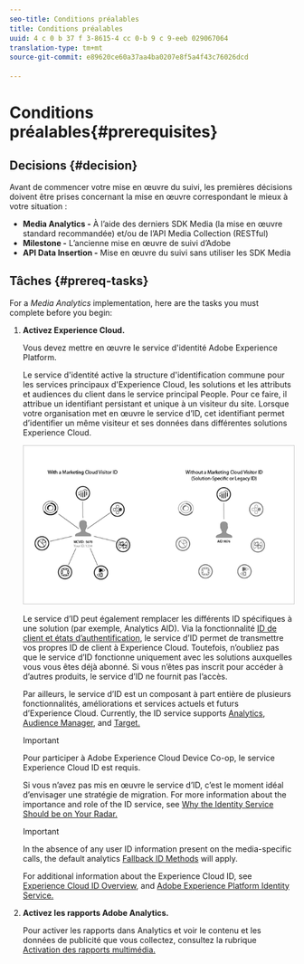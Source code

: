 ```yaml
---
seo-title: Conditions préalables
title: Conditions préalables
uuid: 4 c 0 b 37 f 3-8615-4 cc 0-b 9 c 9-eeb 029067064
translation-type: tm+mt
source-git-commit: e89620ce60a37aa4ba0207e8f5a4f43c76026dcd

---
```



# Conditions préalables{#prerequisites}

## Decisions {#decision}

Avant de commencer votre mise en œuvre du suivi, les premières décisions doivent être prises concernant la mise en œuvre correspondant le mieux à votre situation :

* **Media Analytics -** À l’aide des derniers SDK Media (la mise en œuvre standard recommandée) et/ou de l’API Media Collection (RESTful)
* **Milestone -** L’ancienne mise en œuvre de suivi d’Adobe
* **API Data Insertion -** Mise en œuvre du suivi sans utiliser les SDK Media

## Tâches {#prereq-tasks}

For a *Media Analytics* implementation, here are the tasks you must complete before you begin:

1. **Activez Experience Cloud.**

   Vous devez mettre en œuvre le service d'identité Adobe Experience Platform.

   Le service d'identité active la structure d'identification commune pour les services principaux d'Experience Cloud, les solutions et les attributs et audiences du client dans le service principal People. Pour ce faire, il attribue un identifiant persistant et unique à un visiteur du site. Lorsque votre organisation met en œuvre le service d’ID, cet identifiant permet d’identifier un même visiteur et ses données dans différentes solutions Experience Cloud.

   ![](assets/mc_id_service_graphic.png)

   Le service d’ID peut également remplacer les différents ID spécifiques à une solution (par exemple, Analytics AID). Via la fonctionnalité [ID de client et états d’authentification](https://marketing.adobe.com/resources/help/en_US/mcvid/mcvid-authenticated-state.html), le service d’ID permet de transmettre vos propres ID de client à Experience Cloud. Toutefois, n’oubliez pas que le service d’ID fonctionne uniquement avec les solutions auxquelles vous vous êtes déjà abonné. Si vous n’êtes pas inscrit pour accéder à d’autres produits, le service d’ID ne fournit pas l’accès.

   Par ailleurs, le service d’ID est un composant à part entière de plusieurs fonctionnalités, améliorations et services actuels et futurs d’Experience Cloud. Currently, the ID service supports [Analytics,](https://www.adobe.com/marketing-cloud/web-analytics.html) [Audience Manager,](https://www.adobe.com/marketing-cloud/data-management-platform.html) and [Target.](https://www.adobe.com/marketing-cloud/testing-targeting.html)

   >[!IMPORTANT]
   >
   >Pour participer à Adobe Experience Cloud Device Co-op, le service Experience Cloud ID est requis.

   Si vous n’avez pas mis en œuvre le service d’ID, c’est le moment idéal d’envisager une stratégie de migration. For more information about the importance and role of the ID service, see [Why the Identity Service Should be on Your Radar.](https://blogs.adobe.com/digitalmarketing/analytics/why-new-adobe-marketing-cloud-id-service-should-be-on-your-radar/)

   >[!IMPORTANT]
   >
   >In the absence of any user ID information present on the media-specific calls, the default analytics [Fallback ID Methods](https://docs-author.corp.adobe.com/content/help/en/analytics/implementation/javascript-implementation/unique-visitors/visid-fallback.html) will apply.

   For additional information about the Experience Cloud ID, see [Experience Cloud ID Overview,](https://marketing.adobe.com/resources/help/en_US/mcvid/mcvid-overview.html) and [Adobe Experience Platform Identity Service.](https://marketing.adobe.com/resources/help/en_US/mcvid/)

1. **Activez les rapports Adobe Analytics.**

   Pour activer les rapports dans Analytics et voir le contenu et les données de publicité que vous collectez, consultez la rubrique [Activation des rapports multimédia.](/help/media-reports/media-reports-enable.md)

